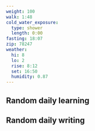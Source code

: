 ```yaml
---
weight: 100
walk: 1:48
cold_water_exposure:
  type: shower
  length: 0:00
fasting: 18:07
zip: 78247
weather:
  hi: 8
  lo: 2
  rise: 8:12
  set: 16:50
  humidity: 0.87
---
```


## Random daily learning

## Random daily writing
